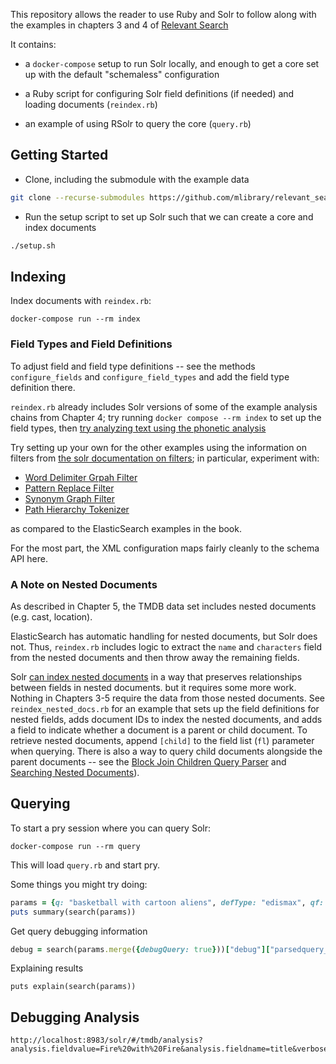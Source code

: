 This repository allows the reader to use Ruby and Solr to follow along with the
examples in chapters 3 and 4 of [Relevant
Search](https://learning.oreilly.com/library/view/relevant-search-with/9781617292774/)

It contains:

* a `docker-compose` setup to run Solr locally, and enough to get a core set up
  with the default "schemaless" configuration

* a Ruby script for configuring Solr field definitions (if needed) and loading documents (`reindex.rb`)

* an example of using RSolr to query the core (`query.rb`)

## Getting Started

* Clone, including the submodule with the example data

```bash
git clone --recurse-submodules https://github.com/mlibrary/relevant_search_ruby_solr/
```

* Run the setup script to set up Solr such that we can create a core and index documents

```bash
./setup.sh
```

## Indexing

Index documents with `reindex.rb`:

```
docker-compose run --rm index
```

### Field Types and Field Definitions

To adjust field and field type definitions -- see the methods
`configure_fields` and `configure_field_types` and add the field type
definition there.

`reindex.rb` already includes Solr versions of some of the example analysis chains from Chapter 4; try
running `docker compose --rm index` to set up the field types, then [try
analyzing text using the phonetic
analysis](http://localhost:8983/solr/#/tmdb/analysis?analysis.fieldtype=text_dbl_metaphone)

Try setting up your own for the other examples using the information on filters
from [the solr documentation on
filters](https://solr.apache.org/guide/solr/latest/indexing-guide/filters.html);
in particular, experiment with:

* [Word Delimiter Grpah
Filter](https://solr.apache.org/guide/solr/latest/indexing-guide/filters.html#word-delimiter-graph-filter)
* [Pattern Replace Filter](https://solr.apache.org/guide/solr/latest/indexing-guide/filters.html#pattern-replace-filter)
* [Synonym Graph Filter](https://solr.apache.org/guide/solr/latest/indexing-guide/filters.html#synonym-graph-filter)
* [Path Hierarchy Tokenizer](https://solr.apache.org/guide/solr/latest/indexing-guide/tokenizers.html#path-hierarchy-tokenizer)

as compared to the ElasticSearch examples in the book.

For the most part, the XML configuration maps fairly cleanly to the schema API
here.

### A Note on Nested Documents

As described in Chapter 5, the TMDB data set includes nested documents (e.g.
cast, location).

ElasticSearch has automatic handling for nested documents, but Solr does not.
Thus, `reindex.rb` includes logic to extract the `name` and `characters` field
from the nested documents and then throw away the remaining fields.

Solr [can index nested
documents](https://solr.apache.org/guide/solr/latest/indexing-guide/indexing-nested-documents.html)
in a way that preserves relationships between fields in nested documents.  but
it requires some more work. Nothing in Chapters 3-5 require the data from those
nested documents. See `reindex_nested_docs.rb` for an example that sets up the field
definitions for nested fields, adds document IDs to index the nested documents,
and adds a field to indicate whether a document is a parent or child document.
To retrieve nested documents, append `[child]` to the field list (`fl`)
parameter when querying. There is also a way to query child documents alongside
the parent documents -- see the [Block Join Children Query
Parser](https://solr.apache.org/guide/solr/latest/query-guide/block-join-query-parser.html)
and [Searching Nested
Documents](https://solr.apache.org/guide/solr/latest/query-guide/searching-nested-documents.html)).

## Querying

To start a pry session where you can query Solr:

```
docker-compose run --rm query
```

This will load `query.rb` and start pry.

Some things you might try doing:

```ruby
params = {q: "basketball with cartoon aliens", defType: "edismax", qf: "title^10 overview"}
puts summary(search(params))
```

Get query debugging information

```ruby
debug = search(params.merge({debugQuery: true}))["debug"]["parsedquery_toString"]
```

Explaining results

```
puts explain(search(params))
```

## Debugging Analysis

```
http://localhost:8983/solr/#/tmdb/analysis?analysis.fieldvalue=Fire%20with%20Fire&analysis.fieldname=title&verbose_output=1
```

